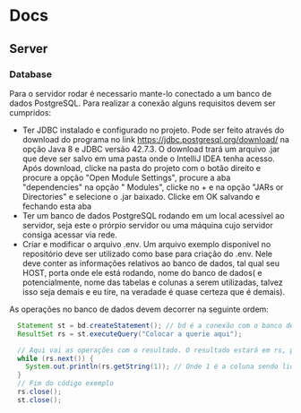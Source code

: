 # Docs

## Server
### Database
Para o servidor rodar é necessario mante-lo conectado a um banco de dados PostgreSQL. Para realizar a conexão alguns requisitos devem ser cumpridos:
  * Ter JDBC instalado e configurado no projeto. Pode ser feito através do download do programa no link https://jdbc.postgresql.org/download/ na opção Java 8 e JDBC versão 42.7.3. O download trará um arquivo .jar que deve ser salvo em uma pasta onde o IntelliJ IDEA tenha acesso. Após download, clicke na pasta do projeto com o botão direito e procure a opção "Open Module Settings", procure a aba "dependencies" na opção " Modules", clicke no + e na opção "JARs or Directories" e selecione o .jar baixado. Clicke em OK salvando e fechando esta aba
  * Ter um banco de dados PostgreSQL rodando em um local acessível ao servidor, seja este o prórpio servidor ou uma máquina cujo servidor consiga acessar via rede.
  * Criar e modificar o arquivo .env. Um arquivo exemplo disponível no repositório deve ser utilizado como base para criação do .env. Nele deve conter as informações relativos ao banco de dados, tal qual seu HOST, porta onde ele está rodando, nome do banco de dados( e potencialmente, nome das tabelas e colunas a serem utilizadas, talvez isso seja demais e eu tire, na veradade é quase certeza que é demais).

As operações no banco de dados devem decorrer na seguinte ordem:
```java
  Statement st = bd.createStatement(); // bd é a conexão com o banco de dados
  ResultSet rs = st.executeQuery("Colocar a querie aqui");

  // Aqui vai as operações com o resultado. O resultado estará em rs, portanto caso queira escrever o resultado de um select, por exemplo, o código abaixo servirá. buscar resultado de uma operação como insert ou update não ira retornar um resultado.
  while (rs.next()) {
    System.out.println(rs.getString(1)); // Onde 1 é a coluna sendo lida
  }
  // Fim do código exemplo
  rs.close();
  st.close();
```
